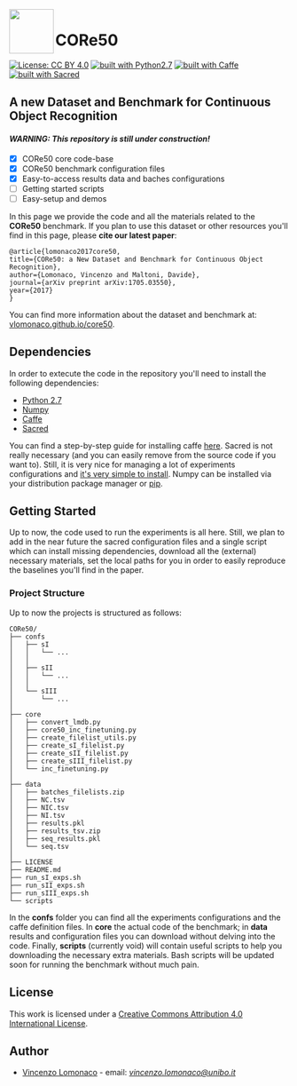 <img src="http://i.imgur.com/2UyfKHs.png?1" width="80" align="left">

# CORe50 

[![License: CC BY 4.0](https://img.shields.io/badge/License-CC%20BY%204.0-lightgrey.svg)](http://creativecommons.org/licenses/by/4.0/)
[![built with Python2.7](https://img.shields.io/badge/build%20with-python2.7-red.svg)](https://www.python.org/)
[![built with Caffe](https://img.shields.io/badge/build%20with-caffe-brightgreen.svg)](http://caffe.berkeleyvision.org/)
[![built with Sacred](https://img.shields.io/badge/build%20with-sacred-yellow.svg)](https://github.com/IDSIA/sacred)

## A new Dataset and Benchmark for Continuous Object Recognition

#### *WARNING: This repository is still under construction!*

- [x] CORe50 core code-base
- [x] CORe50 benchmark configuration files
- [x] Easy-to-access results data and baches configurations
- [ ] Getting started scripts
- [ ] Easy-setup and demos

In this page we provide the code and all the materials related to the **CORe50** 
benchmark. If you plan to use this dataset or other resources you'll find in this page, please **cite our latest paper**: 

	@article{lomonaco2017core50,
  	title={CORe50: a New Dataset and Benchmark for Continuous Object Recognition},
  	author={Lomonaco, Vincenzo and Maltoni, Davide},
  	journal={arXiv preprint arXiv:1705.03550},
  	year={2017}
	}

You can find more information about the dataset and benchmark at: 
[vlomonaco.github.io/core50](http://vlomonaco.github.io/core50).

## Dependencies

In order to extecute the code in the repository you'll need to install the following dependencies:

* [Python 2.7](https://www.python.org/)
* [Numpy](https://pypi.python.org/pypi/numpy/1.6.1)
* [Caffe](http://caffe.berkeleyvision.org/)
* [Sacred](https://github.com/IDSIA/sacred)

You can find a step-by-step guide for installing caffe [here](http://caffe.berkeleyvision.org/installation.html). 
Sacred is not really necessary (and you can easily remove from the source code if you want to). Still, it is very nice for managing a lot of experiments configurations and [it's very simple to install](https://github.com/IDSIA/sacred#installing). Numpy can be installed via your distribution package manager or [pip](https://pypi.python.org/pypi/pip).

## Getting Started

Up to now, the code used to run the experiments is all here. Still, we plan to
add in the near future the sacred configuration files and a single script which
can install missing dependencies, download all the (external) necessary 
materials, set the local paths for you in order to easily reproduce the baselines
you'll find in the paper. 

### Project Structure
Up to now the projects is structured as follows:
```
CORe50/
├── confs
│   ├── sI
│   │   └── ...
│   │   
│   ├── sII
│   │   └── ...
│   │   
│   └── sIII 
│       └── ...
│
├── core
│   ├── convert_lmdb.py
│   ├── core50_inc_finetuning.py
│   ├── create_filelist_utils.py
│   ├── create_sI_filelist.py
│   ├── create_sII_filelist.py
│   ├── create_sIII_filelist.py
│   └── inc_finetuning.py
│
├── data
│   ├── batches_filelists.zip
│   ├── NC.tsv
│   ├── NIC.tsv
│   ├── NI.tsv
│   ├── results.pkl
│   ├── results_tsv.zip
│   ├── seq_results.pkl
│   └── seq.tsv
│
├── LICENSE
├── README.md
├── run_sI_exps.sh
├── run_sII_exps.sh
├── run_sIII_exps.sh
└── scripts
```

In the **confs** folder you can find all the experiments configurations and the caffe
definition files. In **core** the actual code of the benchmark; in **data** results and configuration files you can download without delving into the code. 
Finally, **scripts** (currently void) will contain useful scripts to help you downloading the necessary extra materials. Bash scripts will be updated soon for running the benchmark without much pain. 

## License

This work is licensed under a <a href="https://creativecommons.org/licenses/by/4.0/">Creative Commons Attribution 4.0 International License</a>. 

## Author

* [Vincenzo Lomonaco](http://vincenzolomonaco.com) - email: *vincenzo.lomonaco@unibo.it*
